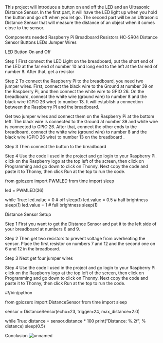 This project will introduce a button on and off the LED and an Ultrasonic Distance Sensor. In the first part, it will have the LED light up when you hold the button and go off when you let go. The second part will be an Ultrasonic Distance Sensor that will measure the distance of an object when it comes close to the sensor.


Components needed
Raspberry Pi
Breadboard
Resistors
HC-SR04 Distance Sensor
Buttons
LEDs
Jumper Wires


LED Button On and Off





Step 1
First connect the LED Light on the breadboard, put the short end of the LED at the far end of number 10 and long end to the left at the far end of number 8. After that, get a resistor 


Step 2
To connect the Raspberry Pi to the breadboard, you need two jumper wires. First, connect the black wire to the Ground at number 39 on the Raspberry Pi, and then connect the white wire to GPIO 26. On the breadboard, connect the white wire (ground wire) to number 8 and the black wire (GPIO 26 wire) to number 13. It will establish a connection between the Raspberry Pi and the breadboard.

Get two jumper wires and connect them on the Raspberry Pi at the bottom left. The black wire is connected to the Ground at number 39 and white wire is connected to GPIO 26. After that, connect the other ends to the breadboard, connect the white wire (ground wire) to number 8 and the black wire (GPIO 26 wire) to number 13 on the breadboard .


Step 3
Then connect the button to the breadboard 


Step 4 
Use the code I used in the project and go login to your Raspberry Pi. click on the Raspberry logo at the top left of the screen, then click on Programming and go down to click on Thonny. Next copy the code and paste it to Thonny, then click Run at the top to run the code.


from gpiozero import PWMLED
from time import sleep

led = PWMLED(26)

while True:
    led.value = 0  # off
    sleep(1)
    led.value = 0.5  # half brightness
    sleep(1)
    led.value = 1  # full brightness
    sleep(1)


Distance Sensor Setup



Step 1 
First you want to get the Distance Sensor and put it to the left side of your breadboard at numbers 6 and 9.

Step 2
Then get two resistors to prevent voltage from overheating the sensor. Place the first resistor on numbers 7 and 12 and the second one on 6 and 12 in the breadboard.

Step 3 
Next get four jumper wires 

Step 4
Use the code I used in the project and go login to your Raspberry Pi. click on the Raspberry logo at the top left of the screen, then click on Programming and go down to click on Thonny. Next copy the code and paste it to Thonny, then click Run at the top to run the code.

#!/bin/python

from gpiozero import DistanceSensor
from time import sleep

sensor = DistanceSensor(echo=23, trigger=24, max_distance=2.0)

while True:
        distance = sensor.distance * 100
        print("Distance: %.2f", % distance)
        sleep(0.5)


Conclusion 
![unnamed](https://github.com/SolidKnight2004/Final-Project-/assets/153010427/1b1eced8-ee49-4acb-ad5f-6c96c3b88ad2)


